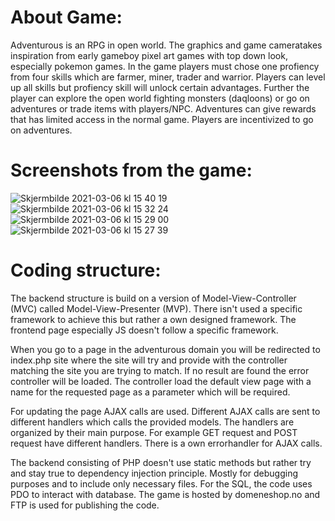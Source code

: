 # About Game:

Adventurous is an RPG in open world. The graphics and game cameratakes inspiration from early gameboy pixel art games with top down look, especially pokemon games. 
In the game players must chose one profiency from four skills which are farmer, miner, trader and warrior. Players can level up all skills but profiency skill will
unlock certain advantages.
Further the player can explore the open world fighting monsters (daqloons) or go on adventures or trade items with players/NPC. Adventures can give rewards that has
limited access in the normal game. Players are incentivized to go on adventures.

# Screenshots from the game:
![Skjermbilde 2021-03-06 kl  15 40 19](https://user-images.githubusercontent.com/52608380/110211195-bfeae000-7e95-11eb-9aa4-aca35317c6dc.png)
![Skjermbilde 2021-03-06 kl  15 32 24](https://user-images.githubusercontent.com/52608380/110211196-c0837680-7e95-11eb-8be2-99381499d849.png)
![Skjermbilde 2021-03-06 kl  15 29 00](https://user-images.githubusercontent.com/52608380/110211198-c11c0d00-7e95-11eb-9b94-29d37838d9c9.png)
![Skjermbilde 2021-03-06 kl  15 27 39](https://user-images.githubusercontent.com/52608380/110211200-c11c0d00-7e95-11eb-813a-00c4d1beb28f.png)



# Coding structure:

The backend structure is build on a version of Model-View-Controller (MVC) called Model-View-Presenter (MVP). There isn't used a specific framework to achieve this but rather a own designed framework. The frontend page especially JS doesn't follow a specific framework.

When you go to a page in the adventurous domain you will be redirected to index.php site where the site will try and provide with the controller matching the site
you are trying to match. If no result are found the error controller will be loaded.
The controller load the default view page with a name for the requested page as a parameter which will be required. 

For updating the page AJAX calls are used. Different AJAX calls are sent
to different handlers which calls the provided models. The handlers are organized by their main purpose. For example GET request and POST request have different
handlers. There is a own errorhandler for AJAX calls.

The backend consisting of PHP doesn't use static methods but rather try and stay true to dependency injection principle. Mostly for debugging purposes and to include only necessary files.
For the SQL, the code uses PDO to interact with database.
The game is hosted by domeneshop.no and FTP is used for publishing the code.


